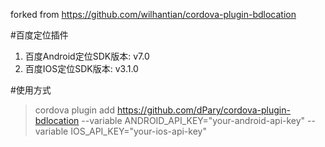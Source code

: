 forked from https://github.com/wilhantian/cordova-plugin-bdlocation

#百度定位插件

1. 百度Android定位SDK版本: v7.0
2. 百度IOS定位SDK版本: v3.1.0

#使用方式
> cordova plugin add https://github.com/dPary/cordova-plugin-bdlocation --variable ANDROID_API_KEY="your-android-api-key" --variable IOS_API_KEY="your-ios-api-key"
